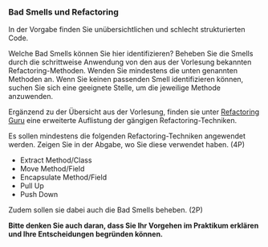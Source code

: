 ### Bad Smells und Refactoring

In der Vorgabe finden Sie unübersichtlichen und schlecht strukturierten Code. 

Welche Bad Smells können Sie hier identifizieren? Beheben Sie die Smells durch die schrittweise Anwendung von den aus der Vorlesung bekannten Refactoring-Methoden. Wenden Sie mindestens die unten genannten Methoden an. Wenn Sie keinen passenden Smell identifizieren können, suchen Sie sich eine geeignete Stelle, um die jeweilige Methode anzuwenden. 

Ergänzend zu der Übersicht aus der Vorlesung, finden sie unter 
[Refactoring Guru](https://refactoring.guru/refactoring/techniques) eine erweiterte 
Auflistung der gängigen Refactoring-Techniken.

Es sollen mindestens die folgenden Refactoring-Techniken angewendet werden. 
Zeigen Sie in der Abgabe, wo Sie diese verwendet haben. (4P)

-   Extract Method/Class
-   Move Method/Field
-   Encapsulate Method/Field
-   Pull Up
-   Push Down

Zudem sollen sie dabei auch die Bad Smells beheben. (2P)

**Bitte denken Sie auch daran, dass Sie Ihr Vorgehen im Praktikum erklären und Ihre 
Entscheidungen begründen können.**
